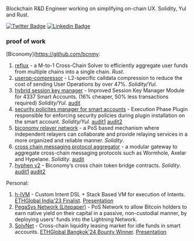 <!-- Currently working at [Biconomy](https://biconomy.io/) as a Blockchain Engineer, in the Solver Network team. -->
Blockchain R&D Engineer working on simplifying on-chain UX. Solidity, Yul and Rust.

 [![Twitter Badge](https://img.shields.io/badge/-@ankurdubey521-1ca0f1?style=flat-square&labelColor=1ca0f1&logo=twitter&logoColor=white&link=https://twitter.com/ankurdubey521)](https://twitter.com/ankurdubey521) [![Linkedin Badge](https://img.shields.io/badge/-ankurdubey521-blue?style=flat-square&logo=Linkedin&logoColor=white&link=https://www.linkedin.com/in/ankurdubey521/)](https://www.linkedin.com/in/ankurdubey521/)

### proof of work

[Biconomy](https://github.com/bcnmy:
1. [reflux](https://github.com/bcnmy/reflux) -  a M-to-1 Cross-Chain Solver to efficiently
aggregate user funds from multiple chains into a single chain. *Rust*.
2. [userop-compressor](https://github.com/bcnmy/userop-compression-l2/blob/main/src/EP6Decompressor.sol) - L2-specific calldata compression
to reduce the cost of sending User Operations by over 47%. *Solidity/Yul*.
3. [hybrid session key manager](https://github.com/bcnmy/scw-contracts/blob/develop/contracts/smart-account/modules/SessionKeyManagers/SessionKeyManagerHybrid.sol) - Improved Session Key Manager Module for 4337 Smart Accounts. (16% cheaper, 50% less transactions required) *Solidity/Yul*. [audit](https://github.com/bcnmy/scw-contracts/blob/develop/audits/Biconomy%20Session%20Key%20Manager%20V2%20Kawach.pdf)
4. [security policites manager for smart accounts](https://github.com/bcnmy/scw-contracts/blob/develop/contracts/smart-account/modules/SecurityPolicyManagerPlugin.sol) - Execution Phase Plugin responsible for enforcing security policies during plugin installation on the smart account. *Solidity/Yul*. [audit1](https://github.com/bcnmy/scw-contracts/blob/develop/audits/Biconomy%20Security%20Policy%20Plugin%20-%20Kawach%20Security%20Assessment%20Report.pdf) [audit2](https://github.com/bcnmy/scw-contracts/blob/develop/audits/Biconomy%20Security%20Policy%20Plugin%20-%20Zellic%20Audit%20Report.pdf)
5. [biconomy relayer network](https://github.com/bcnmy/brn-contracts) - a PoS based mechanism where independent relayers can collaborate and provide relaying services in a more organized and reliable manner. *Solidity*.
6. [cross chain messaging protocol aggregator](https://github.com/bcnmy/ccmp-contracts) - a modular gateway to aggregate cross-chain messaging protocols such as Wormhole, Axelar and Hypelane. *Solidity*. [audit](https://www.halborn.com/audits/biconomy/cross-chain-messaging-protocol-smart-contract-security-assessment-1)
7. [hyphen v2](https://github.com/bcnmy/hyphen-contract) - Biconomy’s cross chain token bridge contracts. *Solidity*. [audit1](https://www.halborn.com/audits/biconomy/hyphen-v2-smart-contract-security-assessment) [audit2](https://code4rena.com/reports/2022-03-biconomy)

Personal:
1.  [h-IVM](https://github.com/aa-labs/hIVM) - Custom Intent DSL + Stack Based VM for execution of Intents. [ETHGlobal India'23 Finalist](https://ethglobal.com/showcase/hivm-hybrid-intent-virtual-machine-wfi5i). [Presentation](https://www.canva.com/design/DAF2inb12Cs/ubFQbrpCKiCFI3N5Dyl7qA/edit)
2. [PegaSys Network (Litepaper)](https://pegasys.network/litepaper.pdf) - PoS Network to allow Bitcoin holders to earn native yield on their capital in a passive, non-custodial manner, by deploying users' funds into the Lightning Network.
3. [SolvNet](https://github.com/aa-labs/solvnet) - Cross-chain liquidity leasing market for idle funds in smart accounts. [ETHGlobal Bangkok'24 Bounty Winner](https://ethglobal.com/showcase/solvnet-rr87n). [Presentation](https://www.canva.com/design/DAGWra0VUKY/dzYDkv7I-oa7iByZe56btg/edit)
